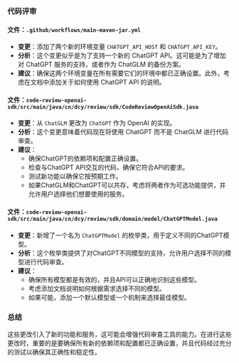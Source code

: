 ### 代码评审

#### 文件：`.github/workflows/main-maven-jar.yml`
- **变更**：添加了两个新的环境变量 `CHATGPT_API_HOST` 和 `CHATGPT_API_KEY`。
- **分析**：这个变更似乎是为了支持一个新的 ChatGPT API。这可能是为了增加对 ChatGPT 服务的支持，或者作为 ChatGLM 的备份方案。
- **建议**：确保这两个环境变量在所有需要它们的环境中都已正确设置。此外，考虑在文档中添加关于如何使用 ChatGPT API 的说明。

#### 文件：`code-review-openai-sdk/src/main/java/cn/dcy/review/sdk/CodeReviewOpenAiSdk.java`
- **变更**：从 `ChatGLM` 更改为 `ChatGPT` 作为 OpenAI 的实现。
- **分析**：这个变更意味着代码现在将使用 ChatGPT 而不是 ChatGLM 进行代码审查。
- **建议**：
  - 确保ChatGPT的依赖项和配置正确设置。
  - 检查与ChatGPT API交互的代码，确保它符合API的要求。
  - 测试新功能以确保它按预期工作。
  - 如果ChatGLM和ChatGPT可以共存，考虑将两者作为可选功能提供，并允许用户选择他们想要使用的服务。

#### 文件：`code-review-openai-sdk/src/main/java/cn/dcy/review/sdk/domain/model/ChatGPTModel.java`
- **变更**：新增了一个名为 `ChatGPTModel` 的枚举类，用于定义不同的ChatGPT模型。
- **分析**：这个枚举类提供了对ChatGPT不同模型的支持，允许用户选择不同的模型进行代码审查。
- **建议**：
  - 确保所有模型都是有效的，并且API可以正确地识别这些模型。
  - 考虑添加文档说明如何根据需求选择不同的模型。
  - 如果可能，添加一个默认模型或一个机制来选择最佳模型。

### 总结
这些更改引入了新的功能和服务，这可能会增强代码审查工具的能力。在进行这些更改时，重要的是要确保所有新的依赖项和配置都已正确设置，并且代码经过充分的测试以确保其正确性和稳定性。